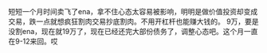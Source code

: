 短短一个月时间卖飞了ena，拿不住心态太容易被影响，明明是做价值投资却变成交易，跌一点就想疯狂割肉交易抄底割肉。不用开杠杆也能赚大钱的。
9万，要是没割ena，现在就19万了，现在已经还完大部份债务了，调整心态吧。这个月一直在9-12来回。哎